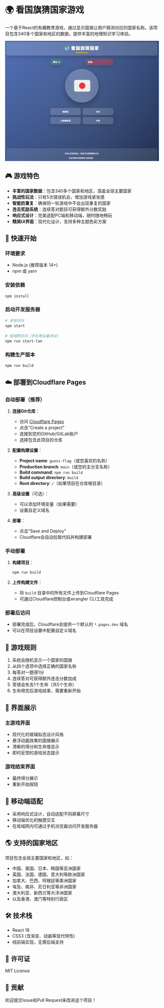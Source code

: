 # 🌍 看国旗猜国家游戏

一个基于React的有趣教育游戏，通过显示国旗让用户猜测对应的国家名称。该项目包含340多个国家和地区的数据，提供丰富的地理知识学习体验。

![游戏截图](public/screenshot.png)

## 🎮 游戏特色

- **丰富的国家数据**：包含340多个国家和地区，涵盖全球主要国家
- **挑战性玩法**：只有5次错误机会，增加游戏紧张感
- **智能防重复**：确保同一轮游戏中不会出现重复的国家
- **连击奖励系统**：连续答对题目可获得额外分数奖励
- **响应式设计**：完美适配PC端和移动端，随时随地畅玩
- **精美UI界面**：现代化设计，支持多种主题色彩方案

## 🚀 快速开始

### 环境要求

- Node.js (推荐版本 14+)
- npm 或 yarn

### 安装依赖

```bash
npm install
```

### 启动开发服务器

```bash
# 本地访问
npm start

# 局域网访问（手机等设备测试）
npm run start-lan
```

### 构建生产版本

```bash
npm run build
```

## ☁️ 部署到Cloudflare Pages

### 自动部署（推荐）

1. **连接Git仓库**：
   - 访问 [Cloudflare Pages](https://pages.cloudflare.com/)
   - 点击"Create a project"
   - 连接到您的GitHub/GitLab账户
   - 选择包含此项目的仓库

2. **配置构建设置**：
   - **Project name**: `guess-flag`（或您喜欢的名称）
   - **Production branch**: `main`（或您的主分支名称）
   - **Build command**: `npm run build`
   - **Build output directory**: `build`
   - **Root directory**: `/`（如果项目在仓库根目录）

3. **高级设置**（可选）：
   - 可以添加环境变量（如果需要）
   - 设置自定义域名

4. **部署**：
   - 点击"Save and Deploy"
   - Cloudflare会自动拉取代码并构建部署

### 手动部署

1. **构建项目**：
   ```bash
   npm run build
   ```

2. **上传构建文件**：
   - 将 `build` 目录中的所有文件上传到Cloudflare Pages
   - 可通过Cloudflare控制台或wrangler CLI工具完成

### 部署后访问

- 部署完成后，Cloudflare会提供一个默认的 `*.pages.dev` 域名
- 可以在项目设置中配置自定义域名

## 🎯 游戏规则

1. 系统会随机显示一个国家的国旗
2. 从四个选项中选择正确的国家名称
3. 每答对一题得1分
4. 连续答对可获得额外连击分数加成
5. 答错会失去1个生命（共5个生命）
6. 生命用完后游戏结束，需要重新开始

## 🎨 界面展示

### 主游戏界面
- 现代化的玻璃拟态设计风格
- 悬浮动画效果的国旗展示
- 清晰的得分和生命值显示
- 即时反馈的游戏状态提示

### 游戏结束界面
- 最终得分展示
- 重新开始按钮

## 📱 移动端适配

- 采用响应式设计，自动适配不同屏幕尺寸
- 移动端优化的触摸交互
- 在局域网内可通过手机浏览器访问开发服务器

## 🌎 支持的国家地区

项目包含全球主要国家和地区，如：
- 中国、美国、日本、韩国等亚洲国家
- 英国、法国、德国、意大利等欧洲国家
- 加拿大、巴西、阿根廷等美洲国家
- 埃及、南非、尼日利亚等非洲国家
- 澳大利亚、新西兰等大洋洲国家
- 以及香港、澳门等特别行政区

## 🛠 技术栈

- React 18
- CSS3 (含渐变、动画等现代特性)
- 纯前端实现，无需后端支持

## 📄 许可证

MIT License

## 🤝 贡献

欢迎提交Issue和Pull Request来改进这个项目！